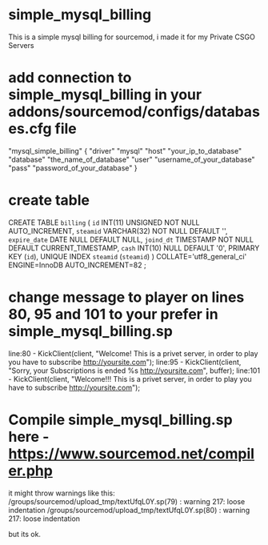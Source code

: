 # simple_mysql_billing
This is a simple mysql billing for sourcemod, i made it for my Private CSGO Servers

# add connection to simple_mysql_billing in your addons/sourcemod/configs/databases.cfg file
"mysql_simple_billing"
         {
                "driver"   "mysql"
                "host"   "your_ip_to_database"
                "database"   "the_name_of_database"
                "user"   "username_of_your_database"
                "pass"   "password_of_your_database"
        }

# create table 
CREATE TABLE `billing` (
	`id` INT(11) UNSIGNED NOT NULL AUTO_INCREMENT,
	`steamid` VARCHAR(32) NOT NULL DEFAULT '',
	`expire_date` DATE NULL DEFAULT NULL,
	`joind_dt` TIMESTAMP NOT NULL DEFAULT CURRENT_TIMESTAMP,
	`cash` INT(10) NULL DEFAULT '0',
	PRIMARY KEY (`id`),
	UNIQUE INDEX `steamid` (`steamid`)
)
COLLATE='utf8_general_ci'
ENGINE=InnoDB
AUTO_INCREMENT=82
;

# change message to player on lines 80, 95 and 101 to your prefer in simple_mysql_billing.sp
line:80 - KickClient(client, "Welcome! This is a privet server, in order to play you have to subscribe http://yoursite.com");
line:95 - KickClient(client, "Sorry, your Subscriptions is ended %s http://yoursite.com", buffer);
line:101 - KickClient(client, "Welcome!!! This is a privet server, in order to play you have to subscribe http://yoursite.com");

# Compile simple_mysql_billing.sp here - https://www.sourcemod.net/compiler.php
it might throw warnings like this:
/groups/sourcemod/upload_tmp/textUfqL0Y.sp(79) : warning 217: loose indentation
/groups/sourcemod/upload_tmp/textUfqL0Y.sp(80) : warning 217: loose indentation 

but its ok.
